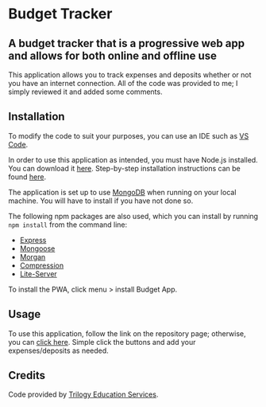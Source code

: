# Budget Tracker 

## A budget tracker that is a progressive web app and allows for both online and offline use 

This application allows you to track expenses and deposits whether or not you have an internet connection. All of the code was provided to me; I simply reviewed it and added some comments. 

## Installation 

To modify the code to suit your purposes, you can use an IDE such as [VS Code](https://code.visualstudio.com/).

In order to use this application as intended, you must have Node.js installed. You can download it [here](https://nodejs.org/en/download/). Step-by-step installation instructions can be found [here](https://phoenixnap.com/kb/install-node-js-npm-on-windows). 

The application is set up to use [MongoDB](https://www.mongodb.com/download-center/community) when running on your local machine. You will have to install if you have not done so. 

The following npm packages are also used, which you can install by running `npm install` from the command line:
* [Express](https://www.npmjs.com/package/express)
* [Mongoose](https://www.npmjs.com/package/mongoose)
* [Morgan](https://www.npmjs.com/package/morgan)
* [Compression](https://www.npmjs.com/package/compression)
* [Lite-Server](https://www.npmjs.com/package/lite-server)

To install the PWA, click menu > install Budget App. 

## Usage 

To use this application, follow the link on the repository page; otherwise, you can [click here](https://pwabudgettrackerapp.herokuapp.com/). Simple click the buttons and add your expenses/deposits as needed. 

## Credits 

Code provided by [Trilogy Education Services](https://www.trilogyed.com/).